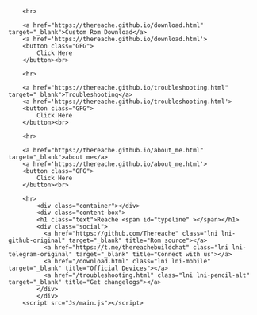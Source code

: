 <html lang="en">
    <head>
        <title>Thereache</title>
        <meta charset="utf-8">
        <meta name="author" content="Reache">
        <meta name="description" content="Simple Static Personal Webpage.">
        <meta name="viewport" content="width=device-width, initial-scale=1">
        <link rel="shortcut icon" type="image/png" href="Images/fevicon.ico">
        <link href="https://cdn.lineicons.com/2.0/LineIcons.css" rel="stylesheet">
        <link rel="stylesheet" href="Css/style.css">
    </head>
    <body>

        <hr>
        
        <a href="https://thereache.github.io/download.html" target="_blank">Custom Rom Download</a>
        <a href='https://thereache.github.io/download.html'>
        <button class="GFG">
            Click Here
        </button><br>

        <hr>
        
        <a href="https://thereache.github.io/troubleshooting.html" target="_blank">Troubleshooting</a>
        <a href='https://thereache.github.io/troubleshooting.html'>
        <button class="GFG">
            Click Here
        </button><br>

        <hr>
        
        <a href="https://thereache.github.io/about_me.html" target="_blank">about me</a>
        <a href='https://thereache.github.io/about_me.html'>
        <button class="GFG">
            Click Here
        </button><br>

        <hr>
            <div class="container"></div>
            <div class="content-box">
            <h1 class="text">Reache <span id="typeline" ></span></h1>
            <div class="social">
              <a href="https://github.com/Thereache" class="lni lni-github-original" target="_blank" title="Rom source"></a>
              <a href="https://t.me/thereachebuildchat" class="lni lni-telegram-original" target="_blank" title="Connect with us"></a>
              <a href="/download.html" class="lni lni-mobile" target="_blank" title="Official Devices"></a>
              <a href="/troubleshooting.html" class="lni lni-pencil-alt" target="_blank" title="Get changelogs"></a>       
            </div>
            </div>
        <script src="Js/main.js"></script>
